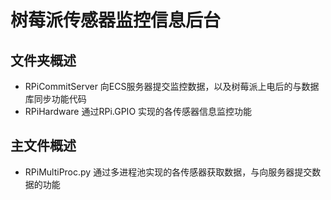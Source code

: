 # 树莓派传感器监控信息后台

## 文件夹概述

* RPiCommitServer 向ECS服务器提交监控数据，以及树莓派上电后的与数据库同步功能代码
* RPiHardware 通过RPi.GPIO 实现的各传感器信息监控功能

## 主文件概述

* RPiMultiProc.py 通过多进程池实现的各传感器获取数据，与向服务器提交数据的功能